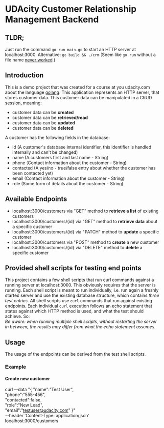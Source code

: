 # UDAcity Customer Relationship Management Backend



## TLDR;
Just run the command `go run main.go` to start an HTTP server at
localhost:3000.
Alternative: `go build && ./crm`
(Seem like `go run` without a file name [never worked](https://groups.google.com/g/golang-nuts/c/Uc6FurMDtQc?pli=1).)

## Introduction
This is a demo project that was created for a course at you udacity.com about the language [golang](https://go.dev/).
This application represents an HTTP server, that stores customer data. 
This customer data can be manipulated in a CRUD session, meaning:
- customer data can be **created**
- customer data can be **retrieved/read**
- customer data can be **updated**
- customer data can be **deleted**

A customer has the following fields in the database:
- id (A customer's database internal identifier, this identifier is handled internally and can't be changed)
- name (A customers first and last name - String)
- phone (Contact information about the customer - String)
- contacted (A yes/no - true/false entry about whether the customer has been contacted yet)
- email (Contact information about the customer - String)
- role (Some form of details about the customer - String)

## Available Endpoints

- localhost:3000/customers via "GET" method to **retrieve a list** of existing customers
- localhost:3000/customers/{id} via "GET" method to **retrieve data** about a specific customer
- localhost:3000/customers/{id} via "PATCH" method to **update** a specific customer
- localhost:3000/customers via "POST" method to **create** a new customer
- localhost:3000/customers/{id} via "DELETE" method to **delete** a specific customer


## Provided shell scripts for testing end points
This project contains a few shell scripts that run curl commands against a running server at
localhost:3000. This obviously requires that the server is running.
Each shell script is meant to run individually, i.e. run again a freshly started server and use
the existing database structure, which contains *three test entries*.
All shell scripts use `curl` commands that run against existing endpoints. Each individual `curl`
execution follows an echo statement that states against which HTTP method is used, and what the
test should achieve.
So:  
*Be aware: when running multiple shell scripts, without restarting the server in between, the results may differ from what the echo statement assumes.*

## Usage
The usage of the endpoints can be derived from the test shell scripts.

### Example 
#### Create new customer
curl --data "{ \"name\":\"Test User\", \
  \"phone\":\"555-456\", \
  \"contacted\":false, \
  \"role\":\"New Lead\", \
  \"email\":\"testuser@udacity.com\" }" \
  --header 'Content-Type: application/json' \
  localhost:3000/customers

